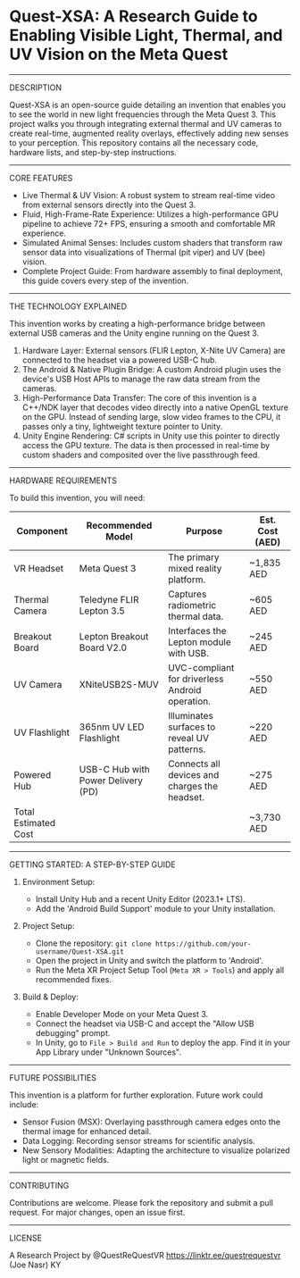 # Quest-XSA: A Research Guide to Enabling Visible Light, Thermal, and UV Vision on the Meta Quest

---

DESCRIPTION

Quest-XSA is an open-source guide detailing an invention that enables you to see the world in new light frequencies through the Meta Quest 3. This project walks you through integrating external thermal and UV cameras to create real-time, augmented reality overlays, effectively adding new senses to your perception. This repository contains all the necessary code, hardware lists, and step-by-step instructions.

---

CORE FEATURES

- Live Thermal & UV Vision: A robust system to stream real-time video from external sensors directly into the Quest 3.
- Fluid, High-Frame-Rate Experience: Utilizes a high-performance GPU pipeline to achieve 72+ FPS, ensuring a smooth and comfortable MR experience.
- Simulated Animal Senses: Includes custom shaders that transform raw sensor data into visualizations of Thermal (pit viper) and UV (bee) vision.
- Complete Project Guide: From hardware assembly to final deployment, this guide covers every step of the invention.

---

THE TECHNOLOGY EXPLAINED

This invention works by creating a high-performance bridge between external USB cameras and the Unity engine running on the Quest 3.

1. Hardware Layer: External sensors (FLIR Lepton, X-Nite UV Camera) are connected to the headset via a powered USB-C hub.
2. The Android & Native Plugin Bridge: A custom Android plugin uses the device's USB Host APIs to manage the raw data stream from the cameras.
3. High-Performance Data Transfer: The core of this invention is a C++/NDK layer that decodes video directly into a native OpenGL texture on the GPU. Instead of sending large, slow video frames to the CPU, it passes only a tiny, lightweight texture pointer to Unity.
4. Unity Engine Rendering: C# scripts in Unity use this pointer to directly access the GPU texture. The data is then processed in real-time by custom shaders and composited over the live passthrough feed.

---

HARDWARE REQUIREMENTS

To build this invention, you will need:

| Component                 | Recommended Model                  | Purpose                                              | Est. Cost (AED) |
| ------------------------- | ---------------------------------- | ---------------------------------------------------- | --------------- |
| VR Headset                | Meta Quest 3                       | The primary mixed reality platform.                  | ~1,835 AED      |
| Thermal Camera            | Teledyne FLIR Lepton 3.5           | Captures radiometric thermal data.                   | ~605 AED        |
| Breakout Board            | Lepton Breakout Board V2.0         | Interfaces the Lepton module with USB.               | ~245 AED        |
| UV Camera                 | XNiteUSB2S-MUV                     | UVC-compliant for driverless Android operation.      | ~550 AED        |
| UV Flashlight             | 365nm UV LED Flashlight            | Illuminates surfaces to reveal UV patterns.          | ~220 AED        |
| Powered Hub               | USB-C Hub with Power Delivery (PD) | Connects all devices and charges the headset.        | ~275 AED        |
| Total Estimated Cost      |                                    |                                                      | ~3,730 AED      |

---

GETTING STARTED: A STEP-BY-STEP GUIDE

1. Environment Setup:
   - Install Unity Hub and a recent Unity Editor (2023.1+ LTS).
   - Add the 'Android Build Support' module to your Unity installation.

2. Project Setup:
   - Clone the repository: `git clone https://github.com/your-username/Quest-XSA.git`
   - Open the project in Unity and switch the platform to 'Android'.
   - Run the Meta XR Project Setup Tool (`Meta XR > Tools`) and apply all recommended fixes.

3. Build & Deploy:
   - Enable Developer Mode on your Meta Quest 3.
   - Connect the headset via USB-C and accept the "Allow USB debugging" prompt.
   - In Unity, go to `File > Build and Run` to deploy the app. Find it in your App Library under "Unknown Sources".

---

FUTURE POSSIBILITIES

This invention is a platform for further exploration. Future work could include:
- Sensor Fusion (MSX): Overlaying passthrough camera edges onto the thermal image for enhanced detail.
- Data Logging: Recording sensor streams for scientific analysis.
- New Sensory Modalities: Adapting the architecture to visualize polarized light or magnetic fields.

---

CONTRIBUTING

Contributions are welcome. Please fork the repository and submit a pull request. For major changes, open an issue first.

---

LICENSE

A Research Project by @QuestReQuestVR
https://linktr.ee/questrequestvr
(Joe Nasr) KY

